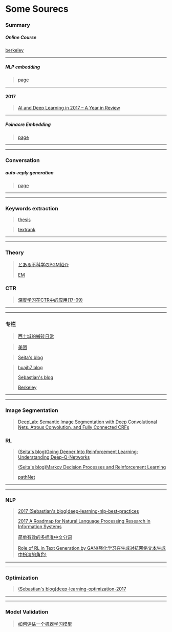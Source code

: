 # Some Sourecs

### Summary 

##### Online Course
[berkeley](http://rll.berkeley.edu/deeprlcourse/)

---
##### NLP embedding 
> [page](http://ruder.io/word-embeddings-2017/)

---
#### 2017
> [AI and Deep Learning in 2017 – A Year in Review](http://www.wildml.com/2017/12/ai-and-deep-learning-in-2017-a-year-in-review/)

---
##### Poinacre Embedding
> [page](https://markhkim.com/foundtechnicalities/poincare-embeddings-of-neural-networks/)

---
---
### Conversation

##### auto-reply generation
> [page](https://arxiv.org/pdf/1702.05512v3.pdf)

---
---
### Keywords extraction
> [thesis](http://nlp.csai.tsinghua.edu.cn/~lzy/publications/phd_thesis.pdf)

> [textrank]()

---
---
### Theory 

> [とある不科学のPGM紹介](https://app.yinxiang.com/shard/s20/nl/3397574/597a1b37-612f-4ba2-be0e-2e96597ff6cf/)
> 
> [EM](https://www.zhihu.com/question/40797593/answer/275171156?utm_source=com.tencent.wework&utm_medium=social)


### CTR

> [深度学习在CTR中的应用(17-09)](http://www.tk4479.net/jediael_lu/article/details/77772591)

---
---
### 专栏

> [西土城的搬砖日常](https://zhuanlan.zhihu.com/xitucheng10)

> [美团](https://tech.meituan.com/deep-understanding-of-ffm-principles-and-practices.html)

> [Seita's blog](https://danieltakeshi.github.io/archive.html)

> [huajh7 blog](http://blog.huajh7.com/archives/)
> 
> [Sebastian's blog](http://ruder.io/)
> 
> [Berkeley](http://bair.berkeley.edu/blog/archive/)
---
---

### Image Segmentation
> [DeepLab: Semantic Image Segmentation with Deep Convolutional Nets, Atrous Convolution, and Fully Connected CRFs](http://liangchiehchen.com/projects/DeepLab.html)

### RL
> [(Seita's blog)Going Deeper Into Reinforcement Learning: Understanding Deep-Q-Networks](https://danieltakeshi.github.io/2016/12/01/going-deeper-into-reinforcement-learning-understanding-dqn/)
> 
> [(Seita's blog)Markov Decision Processes and Reinforcement Learning](https://danieltakeshi.github.io/2015-08-02-markov-decision-processes-and-reinforcement-learning/)
> 
> [pathNet](https://medium.com/intuitionmachine/pathnet-a-modular-deep-learning-architecture-for-agi-5302fcf53273)
---
---

### NLP
> [2017 (Sebastian's blog)deep-learning-nlp-best-practices](http://ruder.io/deep-learning-nlp-best-practices/)
> 
> [2017 A Roadmap for Natural Language Processing Research in Information Systems](https://pdfs.semanticscholar.org/2691/3f8e2eade1462669acb79f4e71c90b42fe20.pdf)
>
> [简单有效的多标准中文分词](https://mp.weixin.qq.com/s?__biz=MzA4NDEyMzc2Mw==&mid=2649678573&idx=1&sn=41ef2bb98cc734c4dc4f39efa71b7935&chksm=87f64bf1b081c2e7994a0890045e1b0538f81b8f917602c7db26fd33fedd5f5b2383c0fab476&scene=0&key=993397a0dcaf36fdc9e990190705c074a7f69fd5e100de9a94cf9f8fe349cc7c1f6d888e1a4714184dba121a7430e4b65cd96895a7ecfc54d758a83cd7e4032ccbe377cfe5db048baaa1466dbdd87abf&ascene=0&uin=MTE0MDI2MDcyMA%3D%3D&devicetype=iMac+MacBook9%2C1+OSX+OSX+10.12.6+build(16G29)&version=12020010&nettype=WIFI&lang=zh_CN&fontScale=100&pass_ticket=xlSwMloh5WPivwRHzjFCitEe2PASPp4zZ%2FD04eJlhpC20mNQagnvHCjAMUqJ566T)
> 
> [Role of RL in Text Generation by GAN(强化学习在生成对抗网络文本生成中扮演的角色)](https://zhuanlan.zhihu.com/p/29168803)
> 
---
---

### Optimization
> [(Sebastian's blog)deep-learning-optimization-2017](http://ruder.io/deep-learning-optimization-2017/index.html)
> 
---
---

### Model Validation

> [如何评估一个机器学习模型](https://www.jianshu.com/p/6ffa3df3ec86)